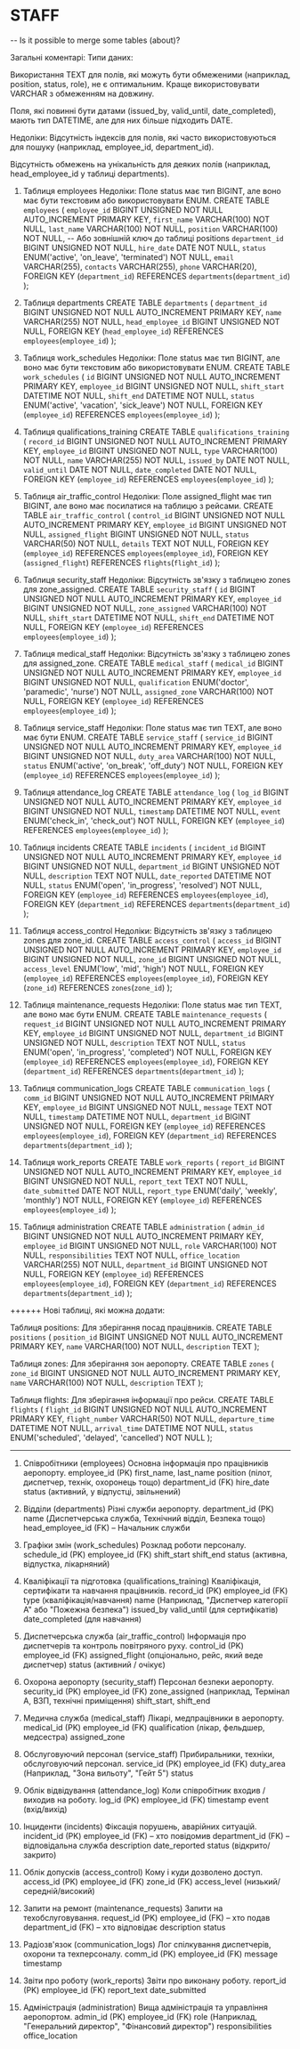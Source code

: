 # STAFF

-- Is it possible to merge some tables (about)? 

Загальні коментарі:
Типи даних:

Використання TEXT для полів, які можуть бути обмеженими (наприклад, position, status, role),
 не є оптимальним. Краще використовувати VARCHAR з обмеженням на довжину.

Поля, які повинні бути датами (issued_by, valid_until, date_completed), 
мають тип DATETIME, але для них більше підходить DATE.

Недоліки:
Відсутність індексів для полів, які часто використовуються для
 пошуку (наприклад, employee_id, department_id).

Відсутність обмежень на унікальність для деяких полів 
(наприклад, head_employee_id у таблиці departments).

1. Таблиця employees
Недоліки:
Поле status має тип BIGINT, але воно має бути текстовим або використовувати ENUM.
CREATE TABLE `employees` (
    `employee_id` BIGINT UNSIGNED NOT NULL AUTO_INCREMENT PRIMARY KEY,
    `first_name` VARCHAR(100) NOT NULL,
    `last_name` VARCHAR(100) NOT NULL,
    `position` VARCHAR(100) NOT NULL, -- Або зовнішній ключ до таблиці positions
    `department_id` BIGINT UNSIGNED NOT NULL,
    `hire_date` DATE NOT NULL,
    `status` ENUM('active', 'on_leave', 'terminated') NOT NULL,
    `email` VARCHAR(255),
    `contacts` VARCHAR(255),
    `phone` VARCHAR(20),
    FOREIGN KEY (`department_id`) REFERENCES `departments`(`department_id`)
);

2. Таблиця departments
CREATE TABLE `departments` (
    `department_id` BIGINT UNSIGNED NOT NULL AUTO_INCREMENT PRIMARY KEY,
    `name` VARCHAR(255) NOT NULL,
    `head_employee_id` BIGINT UNSIGNED NOT NULL,
    FOREIGN KEY (`head_employee_id`) REFERENCES `employees`(`employee_id`)
);

3. Таблиця work_schedules
Недоліки:
Поле status має тип BIGINT, але воно має бути текстовим або використовувати ENUM.
CREATE TABLE `work_schedules` (
    `id` BIGINT UNSIGNED NOT NULL AUTO_INCREMENT PRIMARY KEY,
    `employee_id` BIGINT UNSIGNED NOT NULL,
    `shift_start` DATETIME NOT NULL,
    `shift_end` DATETIME NOT NULL,
    `status` ENUM('active', 'vacation', 'sick_leave') NOT NULL,
    FOREIGN KEY (`employee_id`) REFERENCES `employees`(`employee_id`)
);

4. Таблиця qualifications_training
CREATE TABLE `qualifications_training` (
    `record_id` BIGINT UNSIGNED NOT NULL AUTO_INCREMENT PRIMARY KEY,
    `employee_id` BIGINT UNSIGNED NOT NULL,
    `type` VARCHAR(100) NOT NULL,
    `name` VARCHAR(255) NOT NULL,
    `issued_by` DATE NOT NULL,
    `valid_until` DATE NOT NULL,
    `date_completed` DATE NOT NULL,
    FOREIGN KEY (`employee_id`) REFERENCES `employees`(`employee_id`)
);

5. Таблиця air_traffic_control
Недоліки:
Поле assigned_flight має тип BIGINT, але воно має посилатися на таблицю з рейсами.
CREATE TABLE `air_traffic_control` (
    `control_id` BIGINT UNSIGNED NOT NULL AUTO_INCREMENT PRIMARY KEY,
    `employee_id` BIGINT UNSIGNED NOT NULL,
    `assigned_flight` BIGINT UNSIGNED NOT NULL,
    `status` VARCHAR(50) NOT NULL,
    `details` TEXT NOT NULL,
    FOREIGN KEY (`employee_id`) REFERENCES `employees`(`employee_id`),
    FOREIGN KEY (`assigned_flight`) REFERENCES `flights`(`flight_id`)
);

6. Таблиця security_staff
Недоліки:
Відсутність зв'язку з таблицею zones для zone_assigned.
CREATE TABLE `security_staff` (
    `id` BIGINT UNSIGNED NOT NULL AUTO_INCREMENT PRIMARY KEY,
    `employee_id` BIGINT UNSIGNED NOT NULL,
    `zone_assigned` VARCHAR(100) NOT NULL,
    `shift_start` DATETIME NOT NULL,
    `shift_end` DATETIME NOT NULL,
    FOREIGN KEY (`employee_id`) REFERENCES `employees`(`employee_id`)
);

7. Таблиця medical_staff
Недоліки:
Відсутність зв'язку з таблицею zones для assigned_zone.
CREATE TABLE `medical_staff` (
    `medical_id` BIGINT UNSIGNED NOT NULL AUTO_INCREMENT PRIMARY KEY,
    `employee_id` BIGINT UNSIGNED NOT NULL,
    `qualification` ENUM('doctor', 'paramedic', 'nurse') NOT NULL,
    `assigned_zone` VARCHAR(100) NOT NULL,
    FOREIGN KEY (`employee_id`) REFERENCES `employees`(`employee_id`)
);

8. Таблиця service_staff
Недоліки:
Поле status має тип TEXT, але воно має бути ENUM.
CREATE TABLE `service_staff` (
    `service_id` BIGINT UNSIGNED NOT NULL AUTO_INCREMENT PRIMARY KEY,
    `employee_id` BIGINT UNSIGNED NOT NULL,
    `duty_area` VARCHAR(100) NOT NULL,
    `status` ENUM('active', 'on_break', 'off_duty') NOT NULL,
    FOREIGN KEY (`employee_id`) REFERENCES `employees`(`employee_id`)
);

9. Таблиця attendance_log
CREATE TABLE `attendance_log` (
    `log_id` BIGINT UNSIGNED NOT NULL AUTO_INCREMENT PRIMARY KEY,
    `employee_id` BIGINT UNSIGNED NOT NULL,
    `timestamp` DATETIME NOT NULL,
    `event` ENUM('check_in', 'check_out') NOT NULL,
    FOREIGN KEY (`employee_id`) REFERENCES `employees`(`employee_id`)
);

10. Таблиця incidents
CREATE TABLE `incidents` (
    `incident_id` BIGINT UNSIGNED NOT NULL AUTO_INCREMENT PRIMARY KEY,
    `employee_id` BIGINT UNSIGNED NOT NULL,
    `department_id` BIGINT UNSIGNED NOT NULL,
    `description` TEXT NOT NULL,
    `date_reported` DATETIME NOT NULL,
    `status` ENUM('open', 'in_progress', 'resolved') NOT NULL,
    FOREIGN KEY (`employee_id`) REFERENCES `employees`(`employee_id`),
    FOREIGN KEY (`department_id`) REFERENCES `departments`(`department_id`)
);

11. Таблиця access_control
Недоліки:
Відсутність зв'язку з таблицею zones для zone_id.
CREATE TABLE `access_control` (
    `access_id` BIGINT UNSIGNED NOT NULL AUTO_INCREMENT PRIMARY KEY,
    `employee_id` BIGINT UNSIGNED NOT NULL,
    `zone_id` BIGINT UNSIGNED NOT NULL,
    `access_level` ENUM('low', 'mid', 'high') NOT NULL,
    FOREIGN KEY (`employee_id`) REFERENCES `employees`(`employee_id`),
    FOREIGN KEY (`zone_id`) REFERENCES `zones`(`zone_id`)
);

12. Таблиця maintenance_requests
Недоліки:
Поле status має тип TEXT, але воно має бути ENUM.
CREATE TABLE `maintenance_requests` (
    `request_id` BIGINT UNSIGNED NOT NULL AUTO_INCREMENT PRIMARY KEY,
    `employee_id` BIGINT UNSIGNED NOT NULL,
    `department_id` BIGINT UNSIGNED NOT NULL,
    `description` TEXT NOT NULL,
    `status` ENUM('open', 'in_progress', 'completed') NOT NULL,
    FOREIGN KEY (`employee_id`) REFERENCES `employees`(`employee_id`),
    FOREIGN KEY (`department_id`) REFERENCES `departments`(`department_id`)
);

13. Таблиця communication_logs
CREATE TABLE `communication_logs` (
    `comm_id` BIGINT UNSIGNED NOT NULL AUTO_INCREMENT PRIMARY KEY,
    `employee_id` BIGINT UNSIGNED NOT NULL,
    `message` TEXT NOT NULL,
    `timestamp` DATETIME NOT NULL,
    `department_id` BIGINT UNSIGNED NOT NULL,
    FOREIGN KEY (`employee_id`) REFERENCES `employees`(`employee_id`),
    FOREIGN KEY (`department_id`) REFERENCES `departments`(`department_id`)
);

14. Таблиця work_reports
CREATE TABLE `work_reports` (
    `report_id` BIGINT UNSIGNED NOT NULL AUTO_INCREMENT PRIMARY KEY,
    `employee_id` BIGINT UNSIGNED NOT NULL,
    `report_text` TEXT NOT NULL,
    `date_submitted` DATE NOT NULL,
    `report_type` ENUM('daily', 'weekly', 'monthly') NOT NULL,
    FOREIGN KEY (`employee_id`) REFERENCES `employees`(`employee_id`)
);

15. Таблиця administration
CREATE TABLE `administration` (
    `admin_id` BIGINT UNSIGNED NOT NULL AUTO_INCREMENT PRIMARY KEY,
    `employee_id` BIGINT UNSIGNED NOT NULL,
    `role` VARCHAR(100) NOT NULL,
    `responsibilities` TEXT NOT NULL,
    `office_location` VARCHAR(255) NOT NULL,
    `department_id` BIGINT UNSIGNED NOT NULL,
    FOREIGN KEY (`employee_id`) REFERENCES `employees`(`employee_id`),
    FOREIGN KEY (`department_id`) REFERENCES `departments`(`department_id`)
);


++++++ Нові таблиці, які можна додати:

Таблиця positions:
Для зберігання посад працівників.
CREATE TABLE `positions` (
    `position_id` BIGINT UNSIGNED NOT NULL AUTO_INCREMENT PRIMARY KEY,
    `name` VARCHAR(100) NOT NULL,
    `description` TEXT
);

Таблиця zones:
Для зберігання зон аеропорту.
CREATE TABLE `zones` (
    `zone_id` BIGINT UNSIGNED NOT NULL AUTO_INCREMENT PRIMARY KEY,
    `name` VARCHAR(100) NOT NULL,
    `description` TEXT
);

Таблиця flights:
Для зберігання інформації про рейси.
CREATE TABLE `flights` (
    `flight_id` BIGINT UNSIGNED NOT NULL AUTO_INCREMENT PRIMARY KEY,
    `flight_number` VARCHAR(50) NOT NULL,
    `departure_time` DATETIME NOT NULL,
    `arrival_time` DATETIME NOT NULL,
    `status` ENUM('scheduled', 'delayed', 'cancelled') NOT NULL
);


-------------------------------
1. Співробітники (employees)
Основна інформація про працівників аеропорту.
    employee_id (PK)
    first_name, 
    last_name
    position (пілот, диспетчер, технік, охоронець тощо)
    department_id (FK)
    hire_date
    status (активний, у відпустці, звільнений)

2. Відділи (departments)
Різні служби аеропорту.
    department_id (PK)
    name (Диспетчерська служба, Технічний відділ, Безпека тощо)
    head_employee_id (FK) – Начальник служби

3. Графіки змін (work_schedules)
Розклад роботи персоналу.
    schedule_id (PK)
    employee_id (FK)
    shift_start
    shift_end
    status (активна, відпустка, лікарняний)

4. Кваліфікації та підготовка (qualifications_training)
Кваліфікація, сертифікати та навчання працівників.
    record_id (PK)
    employee_id (FK)
    type (кваліфікація/навчання)
    name (Наприклад, "Диспетчер категорії А" або "Пожежна безпека")
    issued_by
    valid_until (для сертифікатів)
    date_completed (для навчання)

5. Диспетчерська служба (air_traffic_control)
Інформація про диспетчерів та контроль повітряного руху.
    control_id (PK)
    employee_id (FK)
    assigned_flight (опціонально, рейс, який веде диспетчер)
    status (активний / очікує)


6. Охорона аеропорту (security_staff)
Персонал безпеки аеропорту.
    security_id (PK)
    employee_id (FK)
    zone_assigned (наприклад, Термінал А, ВЗП, технічні приміщення)
    shift_start, shift_end

7. Медична служба (medical_staff)
Лікарі, медпрацівники в аеропорту.
    medical_id (PK)
    employee_id (FK)
    qualification (лікар, фельдшер, медсестра)
    assigned_zone

8. Обслуговуючий персонал (service_staff)
Прибиральники, техніки, обслуговуючий персонал.
    service_id (PK)
    employee_id (FK)
    duty_area (Наприклад, "Зона вильоту", "Гейт 5")
    status

9. Облік відвідування (attendance_log)
Коли співробітник входив / виходив на роботу.
    log_id (PK)
    employee_id (FK)
    timestamp
    event (вхід/вихід)

10. Інциденти (incidents)
Фіксація порушень, аварійних ситуацій.
    incident_id (PK)
    employee_id (FK) – хто повідомив
    department_id (FK) – відповідальна служба
    description
    date_reported
    status (відкрито/закрито)


11. Облік допусків (access_control)
Кому і куди дозволено доступ.
    access_id (PK)
    employee_id (FK)
    zone_id (FK)
    access_level (низький/середній/високий)

12. Запити на ремонт (maintenance_requests)
Запити на техобслуговування.
    request_id (PK)
    employee_id (FK) – хто подав
    department_id (FK) – хто відповідає
    description
    status

13. Радіозв'язок (communication_logs)
Лог спілкування диспетчерів, охорони та техперсоналу.
    comm_id (PK)
    employee_id (FK)
    message
    timestamp

14. Звіти про роботу (work_reports)
Звіти про виконану роботу.
    report_id (PK)
    employee_id (FK)
    report_text
    date_submitted

15. Адміністрація (administration)
Вища адміністрація та управління аеропортом.
    admin_id (PK)
    employee_id (FK)
    role (Наприклад, "Генеральний директор", "Фінансовий директор")
    responsibilities
    office_location